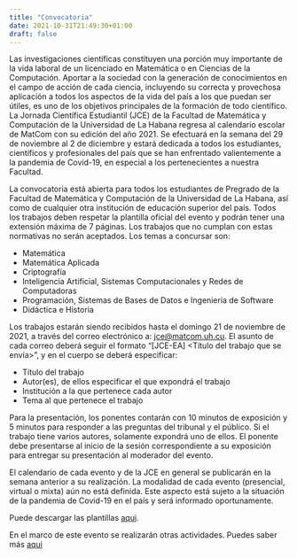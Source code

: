 ```yaml
---
title: "Convocatoria"
date: 2021-10-31T21:49:30+01:00
draft: false
---
```


Las investigaciones científicas constituyen una porción muy importante de la vida laboral de un licenciado en Matemática o en Ciencias de la Computación. Aportar a la
sociedad con la generación de conocimientos en el campo de acción de cada ciencia,
incluyendo su correcta y provechosa aplicación a todos los aspectos de la vida del país
a los que puedan ser útiles, es uno de los objetivos principales de la formación de todo
científico.
La Jornada Científica Estudiantil (JCE) de la Facultad de Matemática y Computación
de la Universidad de La Habana regresa al calendario escolar de MatCom con su edición
del año 2021. Se efectuará en la semana del 29 de noviembre al 2 de diciembre y
estará dedicada a todos los estudiantes, científicos y profesionales del país que se han
enfrentado valientemente a la pandemia de Covid-19, en especial a los pertenecientes
a nuestra Facultad.

La convocatoria está abierta para todos los estudiantes de Pregrado de la Facultad de
Matemática y Computación de la Universidad de La Habana, así como de cualquier
otra institución de educación superior del país. Todos los trabajos deben respetar la
plantilla oficial del evento y podrán tener una extensión máxima de 7 páginas. Los
trabajos que no cumplan con estas normativas no serán aceptados.
Los temas a concursar son:
* Matemática
* Matemática Aplicada
* Criptografía
* Inteligencia Artificial, Sistemas Computacionales y Redes de Computadoras
* Programación, Sistemas de Bases de Datos e Ingeniería de Software
* Didáctica e Historia

Los trabajos estarán siendo recibidos hasta el domingo 21 de noviembre de 2021,
a través del correo electrónico a: [jce@matcom.uh.cu](mailto:jce@matcom.uh.cu). El asunto de cada correo deberá
seguir el formato “[JCE-EA] <Título del trabajo que se envía>”, y en el cuerpo se
deberá especificar:
* Título del trabajo
* Autor(es), de ellos especificar el que expondrá el trabajo
* Institución a la que pertenece cada autor
* Tema al que pertenece el trabajo


Para la presentación, los ponentes contarán con 10 minutos de exposición y 5 minutos para responder a las preguntas del tribunal y el público. Si el trabajo tiene varios
autores, solamente expondrá uno de ellos. El ponente debe presentarse al inicio de la
sesión correspondiente a su exposición para entregar su presentación al moderador del
evento.

El calendario de cada evento y de la JCE en general se publicarán en la semana anterior
a su realización. La modalidad de cada evento (presencial, virtual o mixta)
aún no está definida. Este aspecto está sujeto a la situación de la pandemia
de Covid-19 en el país y será informado oportunamente.

Puede descargar las plantillas [aqui](plantillas.zip).

En el marco de este evento se realizarán otras actividades. Puedes saber más [aqui](actividades)
